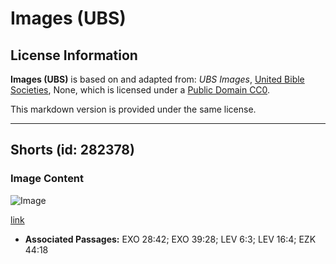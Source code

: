 # Images (UBS)

## License Information

**Images (UBS)** is based on and adapted from: _UBS Images_, [United Bible Societies](https://unitedbiblesocieties.org/), None, which is licensed under a [Public Domain CC0](https://creativecommons.org/public-domain/cc0/).

This markdown version is provided under the same license.



--------------------------------

## Shorts (id: 282378)

### Image Content

![Image](https://cdn.aquifer.bible/aquifer-content/resources/Media/WEB-0459_shorts.jpg)

[link](https://cdn.aquifer.bible/aquifer-content/resources/Media/WEB-0459_shorts.jpg)

* **Associated Passages:** EXO 28:42; EXO 39:28; LEV 6:3; LEV 16:4; EZK 44:18

